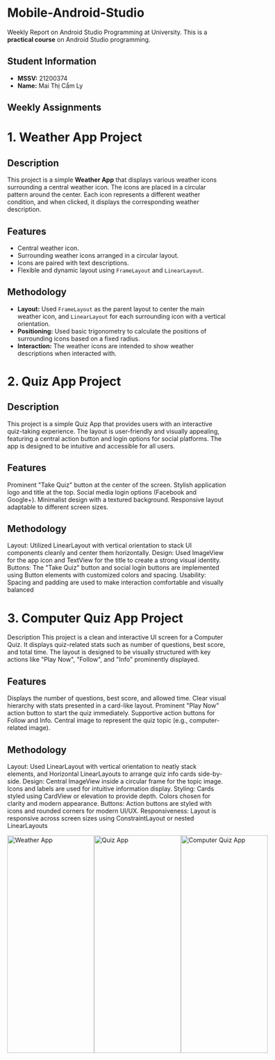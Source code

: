 # Mobile-Android-Studio
Weekly Report on Android Studio Programming at University. This is a **practical course** on Android Studio programming.  

## Student Information
- **MSSV:** 21200374
- **Name:** Mai Thị Cẩm Ly

## Weekly Assignments

# 1. Weather App Project

## Description
This project is a simple **Weather App** that displays various weather icons surrounding a central weather icon. The icons are placed in a circular pattern around the center. Each icon represents a different weather condition, and when clicked, it displays the corresponding weather description.

## Features
- Central weather icon.
- Surrounding weather icons arranged in a circular layout.
- Icons are paired with text descriptions.
- Flexible and dynamic layout using `FrameLayout` and `LinearLayout`.

## Methodology
- **Layout:** Used `FrameLayout` as the parent layout to center the main weather icon, and `LinearLayout` for each surrounding icon with a vertical orientation.
- **Positioning:** Used basic trigonometry to calculate the positions of surrounding icons based on a fixed radius.
- **Interaction:** The weather icons are intended to show weather descriptions when interacted with.

# 2. Quiz App Project
## Description
This project is a simple Quiz App that provides users with an interactive quiz-taking experience. The layout is user-friendly and visually appealing, featuring a central action button and login options for social platforms. The app is designed to be intuitive and accessible for all users.

## Features
Prominent "Take Quiz" button at the center of the screen.
Stylish application logo and title at the top.
Social media login options (Facebook and Google+).
Minimalist design with a textured background.
Responsive layout adaptable to different screen sizes.

## Methodology
Layout: Utilized LinearLayout with vertical orientation to stack UI components cleanly and center them horizontally.
Design: Used ImageView for the app icon and TextView for the title to create a strong visual identity.
Buttons: The "Take Quiz" button and social login buttons are implemented using Button elements with customized colors and spacing.
Usability: Spacing and padding are used to make interaction comfortable and visually balanced

# 3. Computer Quiz App Project
Description
This project is a clean and interactive UI screen for a Computer Quiz. It displays quiz-related stats such as number of questions, best score, and total time. The layout is designed to be visually structured with key actions like "Play Now", "Follow", and "Info" prominently displayed.

## Features
Displays the number of questions, best score, and allowed time.
Clear visual hierarchy with stats presented in a card-like layout.
Prominent "Play Now" action button to start the quiz immediately.
Supportive action buttons for Follow and Info.
Central image to represent the quiz topic (e.g., computer-related image).

## Methodology
Layout: Used LinearLayout with vertical orientation to neatly stack elements, and Horizontal LinearLayouts to arrange quiz info cards side-by-side.
Design: Central ImageView inside a circular frame for the topic image. Icons and labels are used for intuitive information display.
Styling: Cards styled using CardView or elevation to provide depth. Colors chosen for clarity and modern appearance.
Buttons: Action buttons are styled with icons and rounded corners for modern UI/UX.
Responsiveness: Layout is responsive across screen sizes using ConstraintLayout or nested LinearLayouts

<div style="display: flex; justify-content: space-around;">
  <img src="https://github.com/user-attachments/assets/edfb5ab0-2e32-48e6-8d02-7318c4c73eb4" alt="Weather App" width="200" height="500"/>
  <img src="https://github.com/user-attachments/assets/f219b5cf-9dd2-4ea6-b45f-db966b27482f" alt="Quiz App" width="200" height="500"/>
  <img src="https://github.com/user-attachments/assets/0b7a56b2-2466-4eda-9257-02e0d05e2a37" alt="Computer Quiz App" width="200" height="500"/>
</div>




